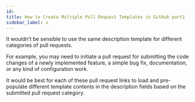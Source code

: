 ```yaml
---
id:
title: How to Create Multiple Pull Request Templates in GitHub part1
sidebar_label: x
---
```



It wouldn’t be sensible to use the same description template for different categories of pull requests.

For example, you may need to initiate a pull request for submitting the code changes of a newly implemented feature, a simple bug fix, documentation, or any kind of configuration work.

It would be best for each of these pull request links to load and pre-populate different template contents in the description fields based on the submitted pull request category.
